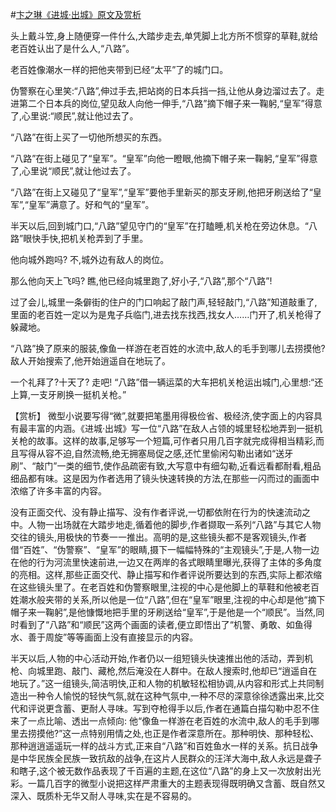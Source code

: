#[卞之琳《进城·出城》原文及赏析](https://www.vrrw.net/wx/15040.html)

头上戴斗笠,身上随便穿一件什么,大踏步走去,单凭脚上北方所不惯穿的草鞋,就给老百姓认出了是什么人,“八路”。

老百姓像潮水一样的把他夹带到已经“太平”了的城门口。

伪警察在心里笑:“八路”,伸过手去,把站岗的日本兵挡一挡,让他从身边溜过去了。走进第二个日本兵的岗位,望见敌人向他一伸手,“八路”摘下帽子来一鞠躬,“皇军”得意了,心里说:“顺民”,就让他过去了。

“八路”在街上买了一切他所想买的东西。

“八路”在街上碰见了“皇军”。“皇军”向他一瞪眼,他摘下帽子来一鞠躬,“皇军”得意了,心里说“顺民”,就让他过去了。

“八路”在街上又碰见了“皇军”,“皇军”要他手里新买的那支牙刷,他把牙刷送给了“皇军”,“皇军”满意了。好和气的“皇军”。

半天以后,回到城门口,“八路”望见守门的“皇军”在打瞌睡,机关枪在旁边休息。“八路”眼快手快,把机关枪弄到了手里。

他向城外跑吗? 不,城外边有敌人的岗位。

那么他向天上飞吗? 瞧,他已经向城里跑了,好小子,“八路”,那个“八路”!

过了会儿,城里一条僻街的住户的门口响起了敲门声,轻轻敲门,“八路”知道敲重了,里面的老百姓一定以为是鬼子兵临门,进去找东找西,找女人……门开了,机关枪得了躲藏地。

“八路”换了原来的服装,像鱼一样游在老百姓的水流中,敌人的毛手到哪儿去捞摸他? 敌人开始搜索了,他开始逍遥自在地玩了。

一个礼拜了?十天了? 走吧! “八路”借一辆运菜的大车把机关枪运出城门,心里想:“还上算,一支牙刷换一挺机关枪。”



【赏析】 微型小说要写得“微”,就要把笔墨用得极俭省、极经济,使字面上的内容具有最丰富的内涵。《进城·出城》写一位“八路”在敌人占领的城里轻松地弄到一挺机关枪的故事。这样的故事,足够写一个短篇,可作者只用几百字就完成得相当精彩,而且写得从容不迫,自然流畅,绝无拥塞局促之感,还忙里偷闲勾勒出诸如“送牙刷”、“敲门”一类的细节,使作品疏密有致,大写意中有细勾勒,近看远看都耐看,粗品细品都有味。这是因为作者选用了镜头快速转换的方法,在那些一闪而过的画面中浓缩了许多丰富的内容。

没有正面交代、没有静止描写、没有作者评说,一切都依附在行为的快速流动之中。人物一出场就在大踏步地走,循着他的脚步,作者撷取一系列“八路”与其它人物交往的镜头,用极快的节奏一一推出。高明的是,这些镜头都不是客观镜头,作者借“百姓”、“伪警察”、“皇军”的眼睛,摄下一幅幅特殊的“主观镜头”,于是,人物一边在他的行为河流里快速前进,一边又在两岸的各式眼睛里曝光,获得了主体的多角度的亮相。这样,那些正面交代、静止描写和作者评说所要达到的东西,实际上都浓缩在这些镜头里了。在老百姓和伪警察眼里,注视的中心是他脚上的草鞋和他被老百姓潮水般夹带的关系,所以他是一位“八路”,但在“皇军”眼里,注视的中心却是他“摘下帽子来一鞠躬”,是他慷慨地把手里的牙刷送给“皇军”,于是他是一个“顺民”。当然,同时看到了“八路”和“顺民”这两个画面的读者,便立即悟出了“机警、勇敢、如鱼得水、善于周旋”等等画面上没有直接显示的内容。

半天以后,人物的中心活动开始,作者仍以一组短镜头快速推出他的活动，弄到机枪、向城里跑、敲门、藏枪,然后淹没在人群中。在敌人搜索时,他却已“逍遥自在地玩了。”这一组镜头,简洁明快,正和人物的机敏轻松相协调,从内容和形式上共同制造出一种令人愉悦的轻快气氛,就在这种气氛中,一种不尽的深意徐徐透露出来,比交代和评说更含蓄、更耐人寻味。写到夺枪得手以后,作者在通篇白描勾勒中忍不住来了一点比喻、透出一点倾向: 他“像鱼一样游在老百姓的水流中,敌人的毛手到哪里去捞摸他?”这一点特别用情之处,也正是作者深意所在。那种明快、那种轻松、那种逍逍遥遥玩一样的战斗方式,正来自“八路”和百姓鱼水一样的关系。抗日战争是中华民族全民族一致抗敌的战争,在这片人民群众的汪洋大海中,敌人永远是聋子和瞎子,这个被无数作品表现了千百遍的主题,在这位“八路”的身上又一次放射出光彩。一篇几百字的微型小说把这样严肃重大的主题表现得既明确又含蓄、既自然又深入、既质朴无华又耐人寻味,实在是不容易的。

